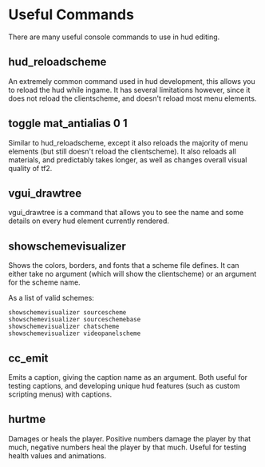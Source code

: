 # Useful Commands

There are many useful console commands to use in hud editing.

## hud_reloadscheme

An extremely common command used in hud development, this allows you to reload the hud while ingame. It has several limitations however, since it does not reload the clientscheme, and doesn't reload most menu elements.

## toggle mat_antialias 0 1

Similar to hud_reloadscheme, except it also reloads the majority of menu elements (but still doesn't reload the clientscheme). It also reloads all materials, and predictably takes longer, as well as changes overall visual quality of tf2.

## vgui_drawtree

vgui_drawtree is a command that allows you to see the name and some details on every hud element currently rendered.

## showschemevisualizer

Shows the colors, borders, and fonts that a scheme file defines. It can either take no argument (which will show the clientscheme) or an argument for the scheme name.

As a list of valid schemes:
```
showschemevisualizer sourcescheme
showschemevisualizer sourceschemebase
showschemevisualizer chatscheme
showschemevisualizer videopanelscheme
```

## cc_emit

Emits a caption, giving the caption name as an argument. Both useful for testing captions, and developing unique hud features (such as custom scripting menus) with captions.

## hurtme

Damages or heals the player. Positive numbers damage the player by that much, negative numbers heal the player by that much. Useful for testing health values and animations.